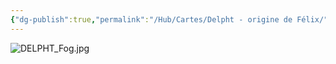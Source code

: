 ```yaml
---
{"dg-publish":true,"permalink":"/Hub/Cartes/Delpht - origine de Félix/","noteIcon":""}
---
```




![DELPHT_Fog.jpg](/img/user/EXTRA/00_MapFog/DELPHT_Fog.jpg)